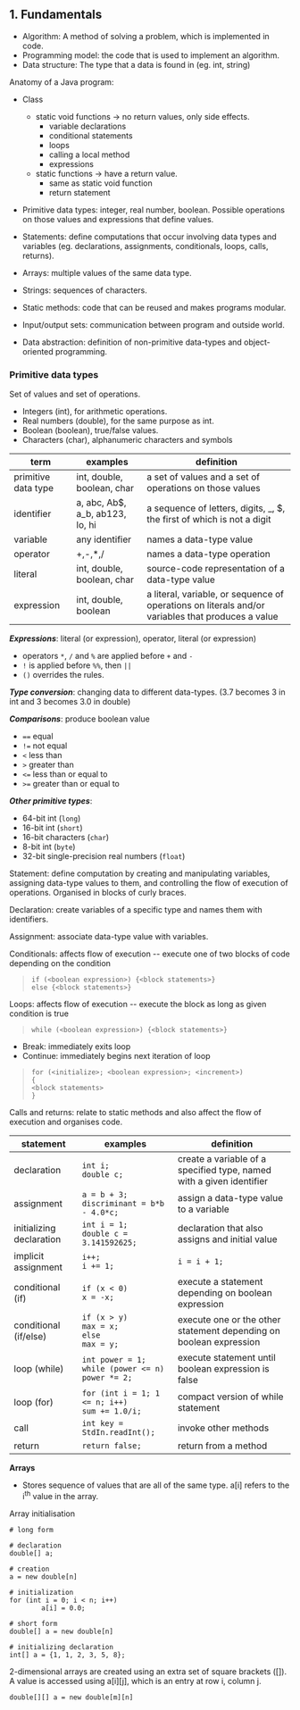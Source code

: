 ## 1. Fundamentals
- Algorithm: A method of solving a problem, which is implemented in code.
- Programming model: the code that is used to implement an algorithm.
- Data structure: The type that a data is found in (eg. int, string)

Anatomy of a Java program:

- Class
    - static void functions -> no return values, only side effects.
      - variable declarations
      - conditional statements
      - loops
      - calling a local method
      - expressions
    - static functions -> have a return value.
        - same as static void function
        - return statement


- Primitive data types: integer, real number, boolean. Possible operations on those values and expressions that define values.
- Statements: define computations that occur involving data types and variables (eg. declarations, assignments, conditionals, loops, calls, returns).
- Arrays: multiple values of the same data type.
- Strings: sequences of characters.
- Static methods: code that can be reused and makes programs modular.
- Input/output sets: communication between program and outside world.
- Data abstraction: definition of non-primitive data-types and object-oriented programming.


### Primitive data types

Set of values and set of operations.
- Integers (int), for arithmetic operations.
- Real numbers (double), for the same purpose as int.
- Boolean (boolean), true/false values.
- Characters (char), alphanumeric characters and symbols

| term                | examples                        | definition                                                                                        |
|---------------------|---------------------------------|---------------------------------------------------------------------------------------------------|
| primitive data type | int, double, boolean, char      | a set of values and a set of operations on those values                                           |
| identifier          | a, abc, Ab$, a_b, ab123, lo, hi | a sequence of letters, digits, _, $, the first of which is not a digit                            |
| variable            | any identifier                  | names a data-type value                                                                           |
| operator            | +,-,*,/                         | names a data-type operation                                                                       |
| literal             | int, double, boolean, char      | source-code representation of a data-type value                                                   |
| expression          | int, double, boolean            | a literal, variable, or sequence of operations on literals and/or variables that produces a value |

***Expressions***: literal (or expression), operator, literal (or expression)
- operators `*`, `/` and `%` are applied before `+` and `-`
- `!` is applied before `%%`, then `||`
- `()` overrides the rules.

***Type conversion***: changing data to different data-types. (3.7 becomes 3 in int and 3 becomes 3.0 in double)

***Comparisons***: produce boolean value
- `==` equal
- `!=` not equal
- `<` less than
- `>` greater than
- `<=` less than or equal to
- `>=` greater than or equal to

***Other primitive types***:
- 64-bit int (`long`)
- 16-bit int (`short`)
- 16-bit characters (`char`)
- 8-bit int (`byte`)
- 32-bit single-precision real numbers (`float`)

Statement: define computation by creating and manipulating variables, assigning data-type values to them, and controlling the flow of execution of operations.
Organised in blocks of curly braces.

Declaration: create variables of a specific type and names them with identifiers.

Assignment: associate data-type value with variables.

Conditionals: affects flow of execution -- execute one of two blocks of code depending on the condition
> `if (<boolean expression>) {<block statements>}` \
  `else {<block statements>}`

Loops: affects flow of execution -- execute the block as long as given condition is true
> `while (<boolean expression>) {<block statements>}`
- Break: immediately exits loop
- Continue: immediately begins next iteration of loop
> `for (<initialize>; <boolean expression>; <increment>)` \
 `{` \
 `<block statements>` \
 `}`

Calls and returns: relate to static methods and also affect the flow of execution and organises code.

| statement                | examples                                                        | definition                                                           |
|--------------------------|-----------------------------------------------------------------|----------------------------------------------------------------------|
| declaration              | `int i;` <br/> `double c;`                                      | create a variable of a specified type, named with a given identifier |
| assignment               | `a = b + 3;` <br/> `discriminant = b*b - 4.0*c;`                | assign a data-type value to a variable                               |
| initializing declaration | `int i = 1;` <br/> `double c = 3.141592625;`                    | declaration that also assigns and initial value                      |
| implicit assignment      | `i++;` <br/> `i += 1;`                                          | `i = i + 1;`                                                         |
| conditional (if)         | `if (x < 0)` <br/> `x = -x;`                                    | execute a statement depending on boolean expression                  |
| conditional (if/else)    | `if (x > y)` <br/> `max = x;` <br/> `else` <br/> `max = y;`     | execute one or the other statement depending on boolean expression   |
| loop (while)             | `int power = 1;` <br/> `while (power <= n)` <br/> `power *= 2;` | execute statement until boolean expression is false                  |
| loop (for)               | `for (int i = 1; 1 <= n; i++)` <br/>  `sum += 1.0/i;`           | compact version of while statement                                   |
| call                     | `int key = StdIn.readInt();`                                    | invoke other methods                                                 |
| return                   | `return false;`                                                 | return from a method                                                 |



**Arrays**
- Stores sequence of values that are all of the same type. a[i] refers to the i<sup>th</sup> value in the array.

Array initialisation
```
# long form

# declaration
double[] a;

# creation
a = new double[n]

# initialization
for (int i = 0; i < n; i++)
        a[i] = 0.0;
```

```
# short form
double[] a = new double[n]

# initializing declaration
int[] a = {1, 1, 2, 3, 5, 8};

```

2-dimensional arrays are created using an extra set of square brackets ([]). A value is accessed using a[i][j], which is an entry at row i, column j.
```
double[][] a = new double[m][n]
```

